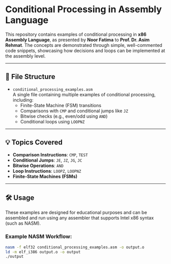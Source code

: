 
# Conditional Processing in Assembly Language

This repository contains examples of conditional processing in **x86 Assembly Language**, as presented by **Noor Fatima** to **Prof. Dr. Asim Rehmat**. The concepts are demonstrated through simple, well-commented code snippets, showcasing how decisions and loops can be implemented at the assembly level.

---

## 📁 File Structure

- `conditional_processing_examples.asm`  
  A single file containing multiple examples of conditional processing, including:
  - Finite-State Machine (FSM) transitions
  - Comparisons with `CMP` and conditional jumps like `JZ`
  - Bitwise checks (e.g., even/odd using `AND`)
  - Conditional loops using `LOOPNZ`

---

## 💡 Topics Covered

- **Comparison Instructions**: `CMP`, `TEST`
- **Conditional Jumps**: `JE`, `JZ`, `JG`, `JC`
- **Bitwise Operations**: `AND`
- **Loop Instructions**: `LOOPZ`, `LOOPNZ`
- **Finite-State Machines (FSMs)**

---

## 🛠 Usage

These examples are designed for educational purposes and can be assembled and run using any assembler that supports Intel x86 syntax (such as NASM).

### Example NASM Workflow:

```bash
nasm -f elf32 conditional_processing_examples.asm -o output.o
ld -m elf_i386 output.o -o output
./output
